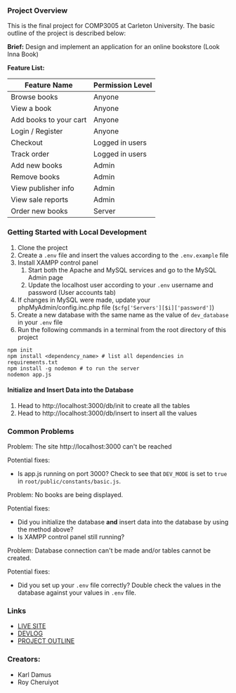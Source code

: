 ### Project Overview
This is the final project for COMP3005 at Carleton University. The basic outline of the project is described below:

**Brief:** Design and implement an application for an online bookstore (Look Inna Book)

**Feature List:**

| Feature Name           | Permission Level |
|------------------------|------------------|
| Browse books           | Anyone           |
| View a book            | Anyone           |
| Add books to your cart | Anyone           |
| Login / Register       | Anyone           |
| Checkout               | Logged in users  |
| Track order            | Logged in users  |
| Add new books          | Admin            |
| Remove books           | Admin            |
| View publisher info    | Admin            |
| View sale reports      | Admin            |
| Order new books        | Server           |

### Getting Started with Local Development

1. Clone the project
2. Create a `.env` file and insert the values according to the `.env.example` file
3. Install XAMPP control panel
   1. Start both the Apache and MySQL services and go to the MySQL Admin page
   2. Update the localhost user according to your `.env` username and password (User accounts tab)
4. If changes in MySQL were made, update your phpMyAdmin/config.inc.php file (`$cfg['Servers'][$i]['password']`)
5. Create a new database with the same name as the value of `dev_database` in your `.env` file
6. Run the following commands in a terminal from the root directory of this project

```shell
npm init
npm install <dependency_name> # list all dependencies in requirements.txt
npm install -g nodemon # to run the server
nodemon app.js
```

#### Initialize and Insert Data into the Database

1. Head to http://localhost:3000/db/init to create all the tables
2. Head to http://localhost:3000/db/insert to insert all the values

### Common Problems

Problem: The site http://localhost:3000 can't be reached

Potential fixes:
- Is app.js running on port 3000? Check to see that `DEV_MODE` is set to `true` in `root/public/constants/basic.js`.

Problem: No books are being displayed.

Potential fixes:
- Did you initialize the database **and** insert data into the database by using the method above?
- Is XAMPP control panel still running?

Problem: Database connection can't be made and/or tables cannot be created.

Potential fixes:
- Did you set up your `.env` file correctly? Double check the values in the database against your values in `.env` file.

### Links
- [LIVE SITE](http://comp3005.karldamus.com)
- [DEVLOG](https://github.com/karldamus/COMP3005-Project/blob/main/DEVLOG.md)
- [PROJECT OUTLINE](https://github.com/karldamus/COMP3005-Project/blob/main/docs/projectoutline.md)

### Creators:
- Karl Damus
- Roy Cheruiyot